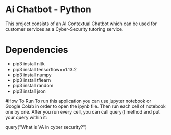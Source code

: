 # Ai Chatbot - Python
This project consists of an AI Contextual Chatbot which can be used for customer services as a Cyber-Security tutoring service.

# Dependencies
* pip3 install nltk
* pip3 install tensorflow==1.13.2
* pip3 install numpy
* pip3 install tflearn
* pip3 install random
* pip3 install json

#How To Run
To run this application you can use jupyter notebook or Google Colab in order to open the ipynb file. Then run each cell of notebook one by one.
After you run every cell, you can call query() method and put your query within it:

query("What is VA in cyber security?")
